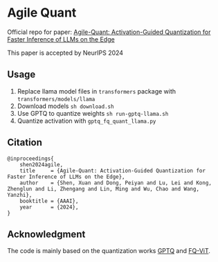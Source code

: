 # Agile Quant

Official repo for paper: [Agile-Quant: Activation-Guided Quantization for Faster Inference of LLMs on the Edge](https://arxiv.org/abs/2312.05693)

This paper is accepted by NeurIPS 2024


## Usage
1. Replace llama model files in `transformers` package with `transformers/models/llama`
2. Download models `sh download.sh`
3. Use GPTQ to quantize weights `sh run-gptq-llama.sh`
4. Quantize activation with `gptq_fq_quant_llama.py`

## Citation
```
@inproceedings{
    shen2024agile,
    title     = {Agile-Quant: Activation-Guided Quantization for Faster Inference of LLMs on the Edge},
    author    = {Shen, Xuan and Dong, Peiyan and Lu, Lei and Kong, Zhenglun and Li, Zhengang and Lin, Ming and Wu, Chao and Wang, Yanzhi},
    booktitle = {AAAI},
    year      = {2024},
}
```

## Acknowledgment
The code is mainly based on the quantization works [GPTQ](https://github.com/IST-DASLab/gptq) and [FQ-ViT](https://github.com/megvii-research/FQ-ViT).


